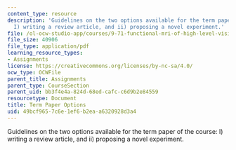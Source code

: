 ```yaml
---
content_type: resource
description: 'Guidelines on the two options available for the term paper of the course:
  I) writing a review article, and ii) proposing a novel experiment.'
file: /ol-ocw-studio-app/courses/9-71-functional-mri-of-high-level-vision-fall-2007/49bcf9657c6e1ef6b2eaa6320928d3a4_trmpaproptions.pdf
file_size: 40906
file_type: application/pdf
learning_resource_types:
- Assignments
license: https://creativecommons.org/licenses/by-nc-sa/4.0/
ocw_type: OCWFile
parent_title: Assignments
parent_type: CourseSection
parent_uid: bb3f4e4a-824d-68ed-cafc-c6d9b2e84559
resourcetype: Document
title: Term Paper Options
uid: 49bcf965-7c6e-1ef6-b2ea-a6320928d3a4
---
```

Guidelines on the two options available for the term paper of the course: I) writing a review article, and ii) proposing a novel experiment.